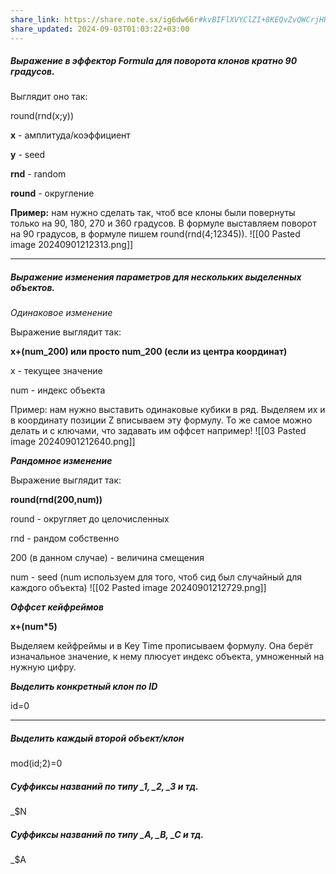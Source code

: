 ```yaml
---
share_link: https://share.note.sx/ig6dw66r#kvBIFlXVYClZI+8KEQvZvQWCrjHRsi0A3bGe4KlPCHM
share_updated: 2024-09-03T01:03:22+03:00
---
```


##### **Выражение в эффектор Formula для поворота клонов кратно 90 градусов.**
Выглядит оно так:

round(rnd(x;y))

**x** - амплитуда/коэффициент

**y** - seed

**rnd** - random

**round** - округление

**Пример:** нам нужно сделать так, чтоб все клоны были повернуты только на 90, 180, 270 и 360 градусов. В формуле выставляем поворот на 90 градусов, в формуле пишем round(rnd(4;12345)).
![[00 Pasted image 20240901212313.png]]

---
##### **Выражение изменения параметров для нескольких выделенных объектов.**
_Одинаковое изменение_

Выражение выглядит так:

**x+(num_200) или просто num_200 (если из центра координат)**

x - текущее значение

num - индекс объекта

Пример: нам нужно выставить одинаковые кубики в ряд. Выделяем их и в координату позиции Z вписываем эту формулу. То же самое можно делать и с ключами, что задавать им оффсет например!
![[03 Pasted image 20240901212640.png]]

**_Рандомное изменение_**

Выражение выглядит так:

**round(rnd(200,num))**

round - округляет до целочисленных

rnd - рандом собственно

200 (в данном случае) - величина смещения

num - seed (num используем для того, чтоб сид был случайный для каждого объекта)
![[02 Pasted image 20240901212729.png]]

**_Оффсет кейфреймов_**

**x+(num*5)**

Выделяем кейфреймы и в Key Time прописываем формулу. Она берёт изначальное значение, к нему плюсует индекс объекта, умноженный на нужную цифру.

**_Выделить конкретный клон по ID_**

id=0

---

##### **Выделить каждый второй объект/клон**
mod(id;2)=0 

##### **Суффиксы названий по типу _1, _2, _3 и тд.**
_$N
##### **Суффиксы названий по типу _A, _B, _C и тд.**
_$A
